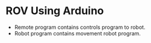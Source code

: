 # ROV Using Arduino
- Remote program contains controls program to robot.
- Robot program contains movement robot program.
